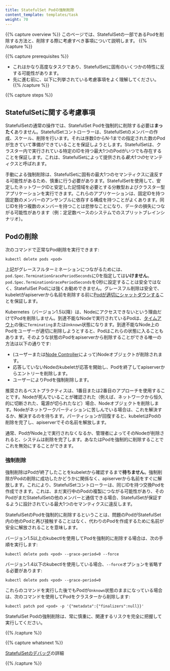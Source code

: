```yaml
---
title: StatefulSet Podの強制削除
content_template: templates/task
weight: 70
---
```


{{% capture overview %}}
このページでは、StatefulSetの一部であるPodを削除する方法と、削除する際に考慮すべき事項について説明します。
{{% /capture %}}

{{% capture prerequisites %}}

* これはかなり高度なタスクであり、StatefulSetに固有のいくつかの特性に反する可能性があります。
* 先に進む前に、以下に列挙されている考慮事項をよく理解してください。
{{% /capture %}}

{{% capture steps %}}

## StatefulSetに関する考慮事項

StatefulSetの通常の操作では、StatefulSet Podを強制的に削除する必要は**まったく**ありません。StatefulSetコントローラーは、StatefulSetのメンバーの作成、スケール、削除を行います。それは序数0からN-1までの指定された数のPodが生きていて準備ができていることを保証しようとします。StatefulSetは、クラスター内で実行されている特定のIDを持つ最大1つのPodがいつでも存在することを保証します。これは、StatefulSetによって提供される*最大1つの*セマンティクスと呼ばれます。

手動による強制削除は、StatefulSetに固有の最大1つのセマンティクスに違反する可能性があるため、慎重に行う必要があります。StatefulSetを使用して、安定したネットワークIDと安定した記憶域を必要とする分散型およびクラスター型アプリケーションを実行できます。これらのアプリケーションは、固定IDを持つ固定数のメンバーのアンサンブルに依存する構成を持つことがよくあります。同じIDを持つ複数のメンバーを持つことは悲惨なことになり、データの損失につながる可能性があります（例：定足数ベースのシステムでのスプリットブレインシナリオ）。

## Podの削除

次のコマンドで正常なPod削除を実行できます:

```shell
kubectl delete pods <pod>
```

上記がグレースフルターミネーションにつながるためには、`pod.Spec.TerminationGracePeriodSeconds`に0を指定しては**いけません**。`pod.Spec.TerminationGracePeriodSeconds`を0秒に設定することは安全ではなく、StatefulSet Podには強くお勧めできません。グレースフル削除は安全で、kubeletがapiserverから名前を削除する前に[Podが適切にシャットダウンする](/docs/user-guide/pods/#termination-of-pods)ことを保証します。

Kubernetes（バージョン1.5以降）は、Nodeにアクセスできないという理由だけでPodを削除しません。到達不能なNodeで実行されているPodは、[タイムアウト](/docs/admin/node/#node-condition)の後に`Terminating`または`Unknown`状態になります。到達不能なNode上のPodをユーザーが適切に削除しようとすると、Podはこれらの状態に入ることもあります。そのような状態のPodをapiserverから削除することができる唯一の方法は以下の通りです:

   * (ユーザーまたは[Node Controller](/docs/admin/node)によって)Nodeオブジェクトが削除されます。<br/>
   * 応答していないNodeのkubeletが応答を開始し、Podを終了してapiserverからエントリーを削除します。<br/>
   * ユーザーによりPodを強制削除します。

推奨されるベストプラクティスは、1番目または2番目のアプローチを使用することです。Nodeが死んでいることが確認された（例えば、ネットワークから恒久的に切断された、電源が切られたなど）場合、Nodeオブジェクトを削除します。Nodeがネットワークパーティションに苦しんでいる場合は、これを解決するか、解決するのを待ちます。パーティションが回復すると、kubeletはPodの削除を完了し、apiserverでその名前を解放します。

通常、PodがNode上で実行されなくなるか、管理者によってそのNodeが削除されると、システムは削除を完了します。あなたはPodを強制的に削除することでこれを無効にすることができます。

### 強制削除

強制削除はPodが終了したことをkubeletから確認するまで**待ちません**。強制削除がPodの削除に成功したかどうかに関係なく、apiserverから名前をすぐに解放します。これにより、StatefulSetコントローラーは、同じIDを持つ交換Podを作成できます。これは、まだ実行中のPodの複製につながる可能性があり、そのPodがまだStatefulSetの他のメンバーと通信できる場合、StatefulSetが保証するように設計されている最大1つのセマンティクスに違反します。

StatefulSetのPodを強制的に削除するということは、問題のPodがStatefulSet内の他のPodと再び接触することはなく、代わりのPodを作成するために名前が安全に解放されることを意味します。

バージョン1.5以上のkubectlを使用してPodを強制的に削除する場合は、次の手順を実行します:

```shell
kubectl delete pods <pod> --grace-period=0 --force
```

バージョン1.4以下のkubectlを使用している場合、`--force`オプションを省略する必要があります:

```shell
kubectl delete pods <pod> --grace-period=0
```

これらのコマンドを実行した後でもPodが`Unknown`状態のままになっている場合は、次のコマンドを使用してPodをクラスターから削除します:

```shell
kubectl patch pod <pod> -p '{"metadata":{"finalizers":null}}'
```

StatefulSet Podの強制削除は、常に慎重に、関連するリスクを完全に把握して実行してください。

{{% /capture %}}

{{% capture whatsnext %}}

[StatefulSetのデバッグ](/docs/tasks/debug-application-cluster/debug-stateful-set/)の詳細

{{% /capture %}}
